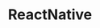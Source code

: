 ---
layout: posts_by_category
categories: ReactNative
title: ReactNative
permalink: /category/ReactNative
---